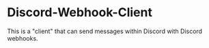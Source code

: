 # Discord-Webhook-Client
This is a "client" that can send messages within Discord with Discord webhooks.
